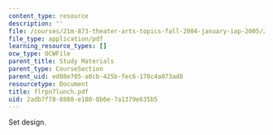 ```yaml
---
content_type: resource
description: ''
file: /courses/21m-873-theater-arts-topics-fall-2004-january-iap-2005/2adb7f788888e1808b6e7a1379e635b5_flrpn7lunch.pdf
file_type: application/pdf
learning_resource_types: []
ocw_type: OCWFile
parent_title: Study Materials
parent_type: CourseSection
parent_uid: ed08e705-a0cb-425b-fec6-178c4a073ad8
resourcetype: Document
title: flrpn7lunch.pdf
uid: 2adb7f78-8888-e180-8b6e-7a1379e635b5
---
```

Set design.